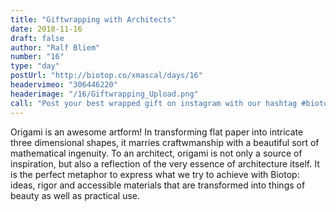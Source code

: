 ```yaml
---
title: "Giftwrapping with Architects"
date: 2018-11-16
draft: false
author: "Ralf Bliem"
number: "16"
type: "day"
postUrl: "http://biotop.co/xmascal/days/16"
headervimeo: "306446220"
headerimage: "/16/Giftwrapping_Upload.png"
call: "Post your best wrapped gift on instagram with our hashtag #biotop_science. Award: Foldscope!"
---
```

Origami is an awesome artform! In transforming flat paper into intricate three dimensional shapes, it marries craftwmanship with a beautiful sort of mathematical ingenuity. To an architect, origami is not only a source of inspiration, but also a reflection of the very essence of architecture itself. It is the perfect metaphor to express what we try to achieve with Biotop: ideas, rigor and accessible materials that are transformed into things of beauty as well as practical use.

<!--more-->
